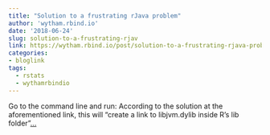 ```yaml
---
title: "Solution to a frustrating rJava problem"
author: 'wytham.rbind.io'
date: '2018-06-24'
slug: solution-to-a-frustrating-rjav
link: https://wytham.rbind.io/post/solution-to-a-frustrating-rjava-problem/
categories:
- bloglink
tags:
  - rstats
  - wythamrbindio
---
```


Go to the command line and run: According to the solution at the aforementioned link, this will “create a link to libjvm.dylib inside R’s lib folder”[... <i class="fas fa-external-link-alt"></i>](https://wytham.rbind.io/post/solution-to-a-frustrating-rjava-problem/)

